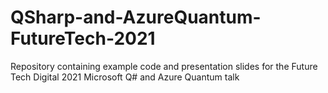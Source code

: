 # QSharp-and-AzureQuantum-FutureTech-2021
Repository containing example code and presentation slides for the Future Tech Digital 2021 Microsoft Q# and Azure Quantum talk
